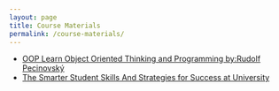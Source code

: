 ```yaml
---
layout: page
title: Course Materials
permalink: /course-materials/
---
```


* [OOP Learn Object Oriented Thinking and Programming by:Rudolf Pecinovský](https://filebin.net/1lcrv0uf4tp52tn7/designweb.pdf?t=osm66y0p)
* [The Smarter Student Skills And Strategies for Success at University](/static_files/materials/Books/11_The_Smarter_Student_Skills_And_Strategies_for_Success_at_University.pdf)